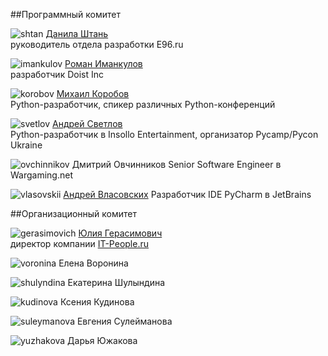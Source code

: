 ##Программный комитет

![shtan](http://dropbucket.ru/pycon/shtan) [Данила Штань](http://ru.linkedin.com/pub/danila-shtan/38/57/842)  
руководитель отдела разработки E96.ru

![imankulov](http://dropbucket.ru/pyconru/imankulov) [Роман Иманкулов](http://www.linkedin.com/pub/roman-imankulov/44/761/910)  
разработчик Doist Inc

![korobov](http://dropbucket.ru/pyconru/korobov) [Михаил Коробов](http://kmike.ru/)  
Python-разработчик, спикер различных Python-конференций 

![svetlov](http://dropbucket.ru/pyconru/svetlov) [Андрей Светлов](http://www.linkedin.com/pub/andrew-svetlov/59/b1/586)  
Python-разработчик в Insollo Entertainment, организатор Pycamp/Pycon Ukraine

![ovchinnikov](http://dropbucket.ru/ovchinnikov) Дмитрий Овчинников 
Senior Software Engineer в Wargaming.net 

![vlasovskii](http://dropbucket.ru/vlasovskii) [Андрей Власовских](http://pirx.ru)
Разработчик IDE PyCharm в JetBrains


##Организационный комитет

![gerasimovich](http://dropbucket.ru/pycon/gerasimovich) [Юлия Герасимович](http://www.linkedin.com/pub/yulia-gerasimovich/50/623/266)  
директор компании [IT-People.ru](http://it-people.ru/)

![voronina](http://dropbucket.ru/pycon/voronina) Елена Воронина

![shulyndina](http://dropbucket.ru/shulyndina) Екатерина Шулындина

![kudinova](http://dropbucket.ru/kudinova) Ксения Кудинова

![suleymanova](http://dropbucket.ru/suleymanova) Евгения Сулейманова

![yuzhakova](http://dropbucket.ru/yuzhakova) Дарья Южакова
